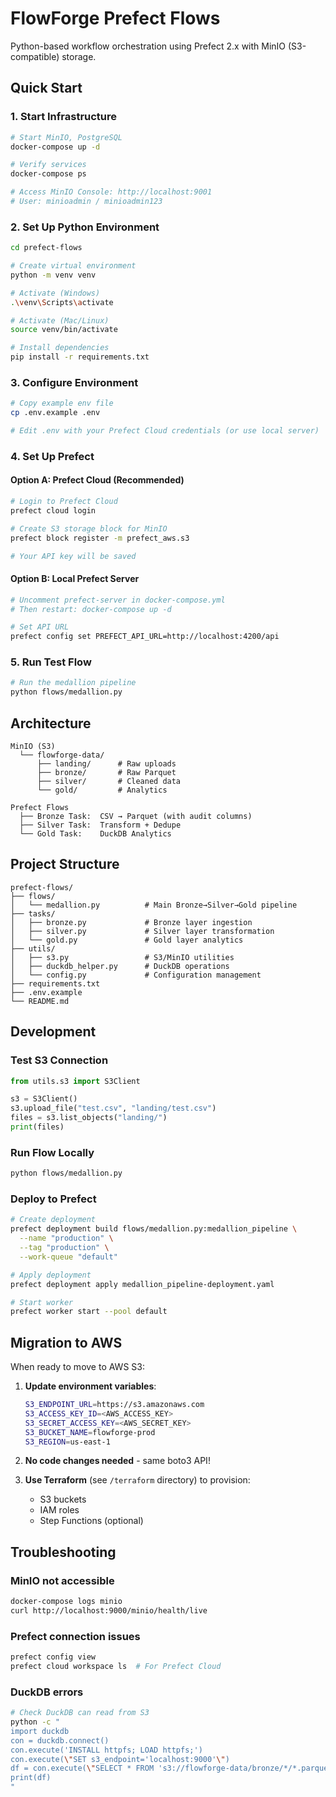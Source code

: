 # FlowForge Prefect Flows

Python-based workflow orchestration using Prefect 2.x with MinIO (S3-compatible) storage.

## Quick Start

### 1. Start Infrastructure

```bash
# Start MinIO, PostgreSQL
docker-compose up -d

# Verify services
docker-compose ps

# Access MinIO Console: http://localhost:9001
# User: minioadmin / minioadmin123
```

### 2. Set Up Python Environment

```bash
cd prefect-flows

# Create virtual environment
python -m venv venv

# Activate (Windows)
.\venv\Scripts\activate

# Activate (Mac/Linux)
source venv/bin/activate

# Install dependencies
pip install -r requirements.txt
```

### 3. Configure Environment

```bash
# Copy example env file
cp .env.example .env

# Edit .env with your Prefect Cloud credentials (or use local server)
```

### 4. Set Up Prefect

#### Option A: Prefect Cloud (Recommended)
```bash
# Login to Prefect Cloud
prefect cloud login

# Create S3 storage block for MinIO
prefect block register -m prefect_aws.s3

# Your API key will be saved
```

#### Option B: Local Prefect Server
```bash
# Uncomment prefect-server in docker-compose.yml
# Then restart: docker-compose up -d

# Set API URL
prefect config set PREFECT_API_URL=http://localhost:4200/api
```

### 5. Run Test Flow

```bash
# Run the medallion pipeline
python flows/medallion.py
```

## Architecture

```
MinIO (S3)
  └── flowforge-data/
      ├── landing/      # Raw uploads
      ├── bronze/       # Raw Parquet
      ├── silver/       # Cleaned data
      └── gold/         # Analytics

Prefect Flows
  ├── Bronze Task:  CSV → Parquet (with audit columns)
  ├── Silver Task:  Transform + Dedupe
  └── Gold Task:    DuckDB Analytics
```

## Project Structure

```
prefect-flows/
├── flows/
│   └── medallion.py          # Main Bronze→Silver→Gold pipeline
├── tasks/
│   ├── bronze.py             # Bronze layer ingestion
│   ├── silver.py             # Silver layer transformation
│   └── gold.py               # Gold layer analytics
├── utils/
│   ├── s3.py                 # S3/MinIO utilities
│   ├── duckdb_helper.py      # DuckDB operations
│   └── config.py             # Configuration management
├── requirements.txt
├── .env.example
└── README.md
```

## Development

### Test S3 Connection
```python
from utils.s3 import S3Client

s3 = S3Client()
s3.upload_file("test.csv", "landing/test.csv")
files = s3.list_objects("landing/")
print(files)
```

### Run Flow Locally
```bash
python flows/medallion.py
```

### Deploy to Prefect
```bash
# Create deployment
prefect deployment build flows/medallion.py:medallion_pipeline \
  --name "production" \
  --tag "production" \
  --work-queue "default"

# Apply deployment
prefect deployment apply medallion_pipeline-deployment.yaml

# Start worker
prefect worker start --pool default
```

## Migration to AWS

When ready to move to AWS S3:

1. **Update environment variables**:
   ```bash
   S3_ENDPOINT_URL=https://s3.amazonaws.com
   S3_ACCESS_KEY_ID=<AWS_ACCESS_KEY>
   S3_SECRET_ACCESS_KEY=<AWS_SECRET_KEY>
   S3_BUCKET_NAME=flowforge-prod
   S3_REGION=us-east-1
   ```

2. **No code changes needed** - same boto3 API!

3. **Use Terraform** (see `/terraform` directory) to provision:
   - S3 buckets
   - IAM roles
   - Step Functions (optional)

## Troubleshooting

### MinIO not accessible
```bash
docker-compose logs minio
curl http://localhost:9000/minio/health/live
```

### Prefect connection issues
```bash
prefect config view
prefect cloud workspace ls  # For Prefect Cloud
```

### DuckDB errors
```bash
# Check DuckDB can read from S3
python -c "
import duckdb
con = duckdb.connect()
con.execute('INSTALL httpfs; LOAD httpfs;')
con.execute(\"SET s3_endpoint='localhost:9000'\")
df = con.execute(\"SELECT * FROM 's3://flowforge-data/bronze/*/*.parquet'\").df()
print(df)
"
```

